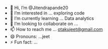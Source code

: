- 👋 Hi, I’m @Jitendrapande20
- 👀 I’m interested in ... exploring code 
- 🌱 I’m currently learning ... Data analytics 
- 💞️ I’m looking to collaborate on ...
- 📫 How to reach me ... otakujeet@gmail.com
- 😄 Pronouns: ...jeet
- ⚡ Fun fact: ...

<!---
Jitendrapande20/Jitendrapande20 is a ✨ special ✨ repository because its `README.md` (this file) appears on your GitHub profile.
You can click the Preview link to take a look at your changes.
--->
